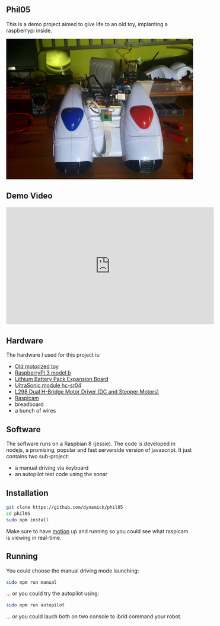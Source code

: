## Phil05

This is a demo project aimed to give life to an old toy, implanting a raspberrypi inside.

<img src="docs/front.jpg" alt="front" class="inline"/>

## Demo Video

<iframe width="560" height="315" src="https://www.youtube.com/embed/dWwAfJSV2rI" frameborder="0" allowfullscreen></iframe>

## Hardware

The hardware I used for this project is:
- [Old motorized toy](http://amzn.to/2redi0O)
- [RaspberryPi 3 model b](http://amzn.to/2sqIQ19)
- [Lithium Battery Pack Expansion Board](http://amzn.to/2qJ58dh)
- [UltraSonic module hc-sr04](http://amzn.to/2qJ7poG)
- [L298 Dual H-Bridge Motor Driver (DC and Stepper Motors)](http://amzn.to/2regAB3)
- [Raspicam](http://amzn.to/2sqLEvf)
- breadboard
- a bunch of wires

## Software

The software runs on a Raspbian 8 (jessie). The code is developed in nodejs, a promising, popular and fast serverside version of javascript. It just contains two sub-project: 
- a manual driving via keyboard
- an autopilot test code using the sonar

## Installation

```bash
git clone https://github.com/dynamick/phil05
cd phil05
sudo npm install
```

Make sure to have [motion](http://pingbin.com/2012/12/raspberry-pi-web-cam-server-motion/) up and running so you could see what raspicam is viewing in real-time.

## Running

You could choose the manual driving mode launching:
```bash
sudo npm run manual
```

... or you could try the autopilot using:
```bash
sudo npm run autopilot
```

... or you could lauch both on two console to ibrid command your robot.


